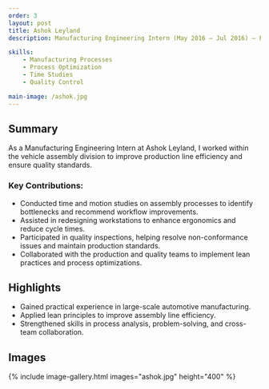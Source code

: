 ```yaml
---
order: 3
layout: post
title: Ashok Leyland
description: Manufacturing Engineering Intern (May 2016 – Jul 2016) — Focused on assembly line process optimization and quality improvements.

skills:
    - Manufacturing Processes
    - Process Optimization
    - Time Studies
    - Quality Control

main-image: /ashok.jpg
---
```


## Summary

As a Manufacturing Engineering Intern at Ashok Leyland, I worked within the vehicle assembly division to improve production line efficiency and ensure quality standards.

### Key Contributions:
- Conducted time and motion studies on assembly processes to identify bottlenecks and recommend workflow improvements.
- Assisted in redesigning workstations to enhance ergonomics and reduce cycle times.
- Participated in quality inspections, helping resolve non-conformance issues and maintain production standards.
- Collaborated with the production and quality teams to implement lean practices and process optimizations.

## Highlights
- Gained practical experience in large-scale automotive manufacturing.
- Applied lean principles to improve assembly line efficiency.
- Strengthened skills in process analysis, problem-solving, and cross-team collaboration.

## Images
{% include image-gallery.html images="ashok.jpg" height="400" %}
